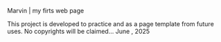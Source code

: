 Marvin | my firts web page

This project is developed to practice and as a page template from future uses.
No copyrights will be claimed... 
June , 2025